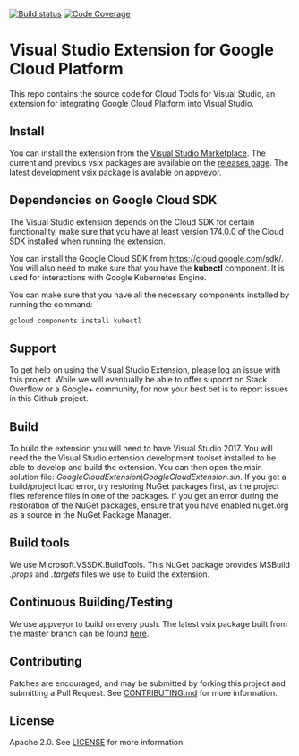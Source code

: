 [![Build status][BuildBadge]][Build]
[![Code Coverage][CoverageBadge]][Coverage]

# Visual Studio Extension for Google Cloud Platform

This repo contains the source code for Cloud Tools for Visual Studio, an extension
for integrating Google Cloud Platform into Visual Studio.

## Install

You can install the extension from the [Visual Studio Marketplace][Marketplace].
The current and previous vsix packages are available on the [releases page][Releases].
The latest development vsix package is avalable on [appveyor][BuildArtifact].

## Dependencies on Google Cloud SDK

The Visual Studio extension depends on the Cloud SDK for certain functionality, make
sure that you have at least version 174.0.0 of the Cloud SDK installed when running the extension.

You can install the Google Cloud SDK from <https://cloud.google.com/sdk/>. You will
also need to make sure that you have the **kubectl** component. It is used for interactions
with Google Kubernetes Engine.

You can make sure that you have all the necessary components installed by running the command:
```bash
gcloud components install kubectl
```

## Support

To get help on using the Visual Studio Extension, please log an issue with this
project. While we will eventually be able to offer support on Stack Overflow or
a Google+ community, for now your best bet is to report issues in this Github
project.

## Build

To build the extension you will need to have Visual Studio 2017. You will need the
the Visual Studio extension development toolset installed to be able to develop and build the extension.
You can then open the main solution file: *GoogleCloudExtension\GoogleCloudExtension.sln*.
If you get a build/project load error, try restoring NuGet packages first, as the
project files reference files in one of the packages. If you get an error during
the restoration of the NuGet packages, ensure that you have enabled nuget.org as a
source in the NuGet Package Manager.

## Build tools

We use Microsoft.VSSDK.BuildTools. This NuGet package provides MSBuild *.props* and
*.targets* files we use to build the extension.

## Continuous Building/Testing

We use appveyor to build on every push. The latest vsix package built from the master
branch can be found [here][BuildArtifact].

## Contributing

Patches are encouraged, and may be submitted by forking this project and
submitting a Pull Request. See [CONTRIBUTING.md](CONTRIBUTING.md) for more
information.

## License

Apache 2.0. See [LICENSE](LICENSE) for more information.

[Releases]: https://github.com/GoogleCloudPlatform/google-cloud-visualstudio/releases
[Marketplace]: https://marketplace.visualstudio.com/items?itemName=GoogleCloudTools.GoogleCloudPlatformExtensionforVisualStudio
[BuildBadge]: https://ci.appveyor.com/api/projects/status/yof6v5tlchyqcnhl?svg=true
[Build]: https://ci.appveyor.com/project/GoogleCloudPlatform/google-cloud-visualstudio
[BuildArtifact]: https://ci.appveyor.com/api/projects/GoogleCloudPlatform/google-cloud-visualstudio/artifacts/GoogleCloudExtension/GoogleCloudExtension/bin/Release/GoogleCloudExtension.vsix?branch=master
[CoverageBadge]: https://codecov.io/gh/GoogleCloudPlatform/google-cloud-visualstudio/branch/master/graph/badge.svg
[Coverage]: https://codecov.io/gh/GoogleCloudPlatform/google-cloud-visualstudio

